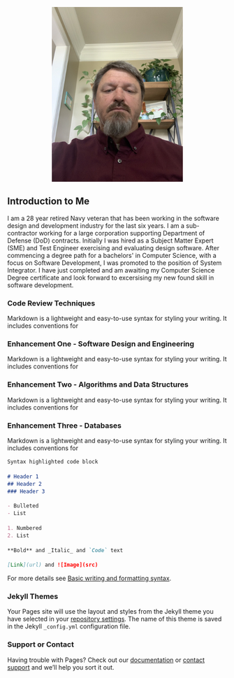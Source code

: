 <p align="center">
<img src="https://github.com/chelsterv/chelsterv.github.io/blob/main/IMG_0228.jpeg?raw=true" width="300" />
</p>

## Introduction to Me

I am a 28 year retired Navy veteran that has been working in the software design and development industry for the last six years. I am a sub-contractor working for a large corporation supporting Department of Defense (DoD) contracts. Initially I was hired as a Subject Matter Expert (SME) and Test Engineer exercising and evaluating design software. After commencing a degree path for a bachelors' in Computer Science, with a focus on Software Development, I was promoted to the position of System Integrator. I have just completed and am awaiting my Computer Science Degree certificate and look forward to excersising my new found skill in software development.

### Code Review Techniques

Markdown is a lightweight and easy-to-use syntax for styling your writing. It includes conventions for

### Enhancement One - Software Design and Engineering

Markdown is a lightweight and easy-to-use syntax for styling your writing. It includes conventions for

### Enhancement Two - Algorithms and Data Structures

Markdown is a lightweight and easy-to-use syntax for styling your writing. It includes conventions for

### Enhancement Three - Databases

Markdown is a lightweight and easy-to-use syntax for styling your writing. It includes conventions for

```markdown
Syntax highlighted code block

# Header 1
## Header 2
### Header 3

- Bulleted
- List

1. Numbered
2. List

**Bold** and _Italic_ and `Code` text

[Link](url) and ![Image](src)
```

For more details see [Basic writing and formatting syntax](https://docs.github.com/en/github/writing-on-github/getting-started-with-writing-and-formatting-on-github/basic-writing-and-formatting-syntax).

### Jekyll Themes

Your Pages site will use the layout and styles from the Jekyll theme you have selected in your [repository settings](https://github.com/chelsterv/chelsterv.github.io/settings/pages). The name of this theme is saved in the Jekyll `_config.yml` configuration file.

### Support or Contact

Having trouble with Pages? Check out our [documentation](https://docs.github.com/categories/github-pages-basics/) or [contact support](https://support.github.com/contact) and we’ll help you sort it out.
